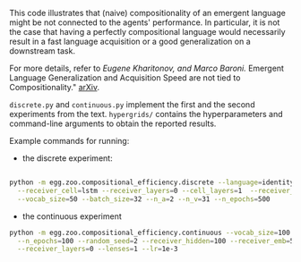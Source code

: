 This code illustrates that (naive) compositionality of an emergent language might be not connected to the agents' performance. In particular, it is not the case that having a perfectly compositional language would necessarily result in a fast language acquisition or a good generalization on a downstream task.

For more details, refer to _Eugene Kharitonov, and Marco Baroni._ Emergent Language Generalization and Acquisition Speed are not tied to Compositionality." [arXiv](https://arxiv.org/abs/2004.03420).

`discrete.py` and `continuous.py` implement the first and the second experiments from the text. `hypergrids/` contains the hyperparameters and command-line arguments to obtain the reported results.

Example commands for running:

* the discrete experiment:
```bash

python -m egg.zoo.compositional_efficiency.discrete --language=identity --loss_type=autoenc --random_seed=1 \
  --receiver_cell=lstm --receiver_layers=0 --cell_layers=1  --receiver_hidden=100 --receiver_emb=50 \
  --vocab_size=50 --batch_size=32 --n_a=2 --n_v=31 --n_epochs=500 
```

* the continuous experiment
```bash
python -m egg.zoo.compositional_efficiency.continuous --vocab_size=100 --batch_size=32 \
  --n_epochs=100 --random_seed=2 --receiver_hidden=100 --receiver_emb=50 --receiver_cell=lstm \
  --receiver_layers=0 --lenses=1 --lr=1e-3
```
